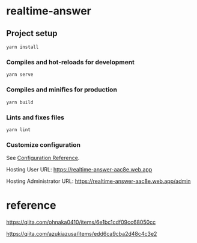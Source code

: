 # realtime-answer

## Project setup
```
yarn install
```

### Compiles and hot-reloads for development
```
yarn serve
```

### Compiles and minifies for production
```
yarn build
```

### Lints and fixes files
```
yarn lint
```

### Customize configuration
See [Configuration Reference](https://cli.vuejs.org/config/).

Hosting User URL: https://realtime-answer-aac8e.web.app

Hosting Administrator URL: https://realtime-answer-aac8e.web.app/admin

# reference

https://qiita.com/ohnaka0410/items/6e1bc1cdf09cc68050cc

https://qiita.com/azukiazusa/items/edd6ca9cba2d48c4c3e2
